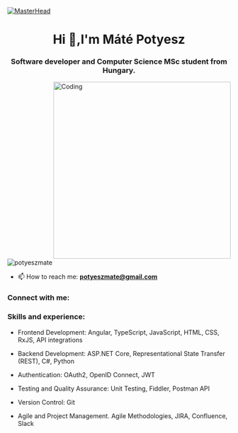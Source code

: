 [![MasterHead](https://indoanalytica.com/static/images/bannerr.gif)](https://www.linkedin.com/in/matepotyesz/)
<h1 align="center">Hi 👋,I'm Máté Potyesz</h1>
<h3 align="center">Software developer and Computer Science MSc student from Hungary.</h3>
<img align="right" alt="Coding" width="400" src="https://media.tenor.com/2uyENRmiUt0AAAAC/coding.gif"


<p align="left"> <img src="https://komarev.com/ghpvc/?username=potyeszmate&label=Profile%20views&color=0e75b6&style=flat" alt="potyeszmate" /> </p>

- 📫 How to reach me: **potyeszmate@gmail.com**


<h3 align="left">Connect with me:</h3>
<p align="left">
<a href="https://linkedin.com/in/matepotyesz" target="blank"></a>
</p>
<h3 align="left">Skills and experience:</h3>

- Frontend Development: Angular, TypeScript, JavaScript, HTML, CSS, RxJS, API integrations

- Backend Development: ASP.NET Core, Representational State Transfer (REST), C#, Python
  
- Authentication: OAuth2, OpenID Connect, JWT
  
- Testing and Quality Assurance: Unit Testing, Fiddler, Postman API
  
- Version Control: Git
  
- Agile and Project Management. Agile Methodologies, JIRA, Confluence, Slack

